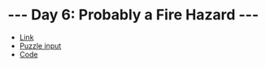 # --- Day 6: Probably a Fire Hazard ---

- [Link](https://adventofcode.com/2015/day/6)
- [Puzzle input](./data/input)
- [Code](./src/main.rs)
